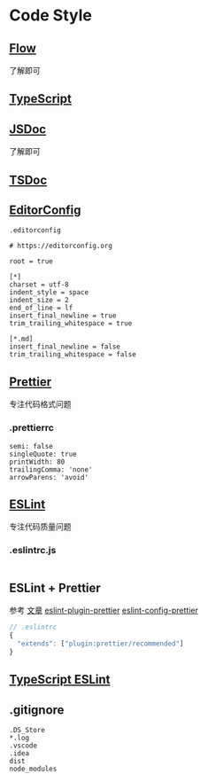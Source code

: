# Code Style

## [Flow](https://flow.org/)

了解即可

## [TypeScript](https://jsdoc.app/)



## [JSDoc](https://jsdoc.app/)

了解即可

## [TSDoc](https://tsdoc.org/)



## [EditorConfig](https://editorconfig.org/)

`.editorconfig`

```text
# https://editorconfig.org

root = true

[*]
charset = utf-8
indent_style = space
indent_size = 2
end_of_line = lf
insert_final_newline = true
trim_trailing_whitespace = true

[*.md]
insert_final_newline = false
trim_trailing_whitespace = false
```



## [Prettier](https://prettier.io/)

专注代码格式问题

### .prettierrc

```text
semi: false
singleQuote: true
printWidth: 80
trailingComma: 'none'
arrowParens: 'avoid'
```

## [ESLint](https://eslint.org/)

专注代码质量问题

### .eslintrc.js

```js

```

## ESLint + Prettier

参考 [文章](https://zhuanlan.zhihu.com/p/80574300)  [eslint-plugin-prettier](https://github.com/prettier/eslint-plugin-prettier)   [eslint-config-prettier](https://github.com/prettier/eslint-config-prettier)



```js
// .eslintrc
{
  "extends": ["plugin:prettier/recommended"]
}
```

## [TypeScript ESLint](https://typescript-eslint.io/)



## .gitignore

```text
.DS_Store
*.log
.vscode
.idea
dist
node_modules
```


